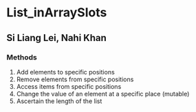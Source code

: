 # List_inArraySlots
## Si Liang Lei, Nahi Khan
### Methods
1. Add elements to specific positions
2. Remove elements from specific positions
3. Access items from specific positions
4. Change the value of an element at a specific place (mutable)
5. Ascertain the length of the list
